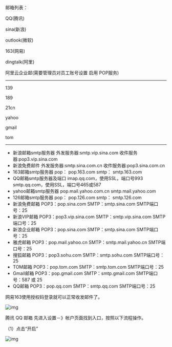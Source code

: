邮箱列表：

QQ(腾讯)

sina(新浪)

outlook(微软)

163(网易)

dingtalk(阿里) 

阿里云企业邮(需要管理员对员工账号设置 启用 POP服务)

----------

139

189

21cn

yahoo

gmail

tom

----

- 新浪邮箱smtp服务器
  外发服务器:smtp.vip.sina.com
  收件服务器:pop3.vip.sina.com
- 新浪免费邮件
  外发服务器:smtp.sina.com.cn
  收件服务器:pop3.sina.com.cn
- 163邮箱smtp服务器
  pop： pop.163.com
  smtp： smtp.163.com
- QQ邮箱smtp服务器及端口
  imap.qq.com，使用SSL，端口号993
  smtp.qq.com，使用SSL，端口号465或587
- yahoo邮箱smtp服务器
  pop.mail.yahoo.com.cn
  smtp.mail.yahoo.com
- 126邮箱smtp服务器
  pop： pop.126.com
  smtp： smtp.126.com
- 新浪免费邮箱
  POP3：pop.sina.com
  SMTP：smtp.sina.com
  SMTP端口号：25
- 新浪VIP邮箱
  POP3：pop3.vip.sina.com
  SMTP：smtp.vip.sina.com
  SMTP端口号：25
- 新浪企业邮箱
  POP3：pop.sina.com
  SMTP：smtp.sina.com
  SMTP端口号：25
- 雅虎邮箱
  POP3：pop.mail.yahoo.cn
  SMTP：smtp.mail.yahoo.cn
  SMTP端口号：25
- 搜狐邮箱
  POP3：pop3.sohu.com
  SMTP：smtp.sohu.com
  SMTP端口号：25
- TOM邮箱
  POP3：pop.tom.com
  SMTP：smtp.tom.com
  SMTP端口号：25
- Gmail邮箱
  POP3：pop.gmail.com
  SMTP：smtp.gmail.com
  SMTP端口号：587 或 25
- QQ邮箱
  POP3：pop.qq.com
  SMTP：smtp.qq.com
  SMTP端口号：25



网易163使用授权码登录就可以正常收发邮件了。

![img](http://img.blog.csdn.net/20170405223921102?watermark/2/text/aHR0cDovL2Jsb2cuY3Nkbi5uZXQvdTAxMzQwMTg1Mw==/font/5a6L5L2T/fontsize/400/fill/I0JBQkFCMA==/dissolve/70/gravity/Center)





腾讯 QQ 邮箱 先进入设置－》帐户页面找到入口，按照以下流程操作。

（1）点击“开启”

![img](http://service.mail.qq.com/images/faq/76FD1EA3-AC06-4938-9E2F-E6789AA04996.jpeg)





